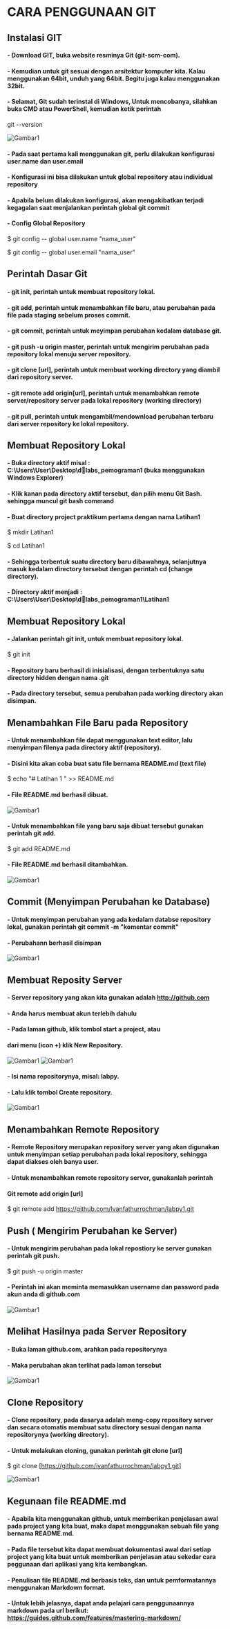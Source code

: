 # CARA PENGGUNAAN GIT

## Instalasi GIT

#### - Download GIT, buka website resminya Git (git-scm-com). 
#### - Kemudian untuk git sesuai dengan arsitektur komputer kita. Kalau menggunakan 64bit, unduh yang 64bit. Begitu juga kalau menggunakan 32bit.
#### - Selamat, Git sudah terinstal di Windows, Untuk mencobanya, silahkan buka CMD atau PowerShell, kemudian ketik perintah

git --version

![Gambar1](gambar/git1.png)

#### - Pada saat pertama kali menggunakan git, perlu dilakukan konfigurasi user.name dan user.email
#### - Konfigurasi ini bisa dilakukan untuk global repository atau individual repository
#### - Apabila belum dilakukan konfigurasi, akan mengakibatkan terjadi kegagalan saat menjalankan perintah global git commit


#### - Config Global Repository

$ git config -- global user.name "nama_user"


$ git config -- global user.email "nama_user"


## Perintah Dasar Git


#### - git init, perintah untuk membuat repository lokal.
#### - git add, perintah untuk menambahkan file baru, atau perubahan pada file pada staging sebelum proses commit.
#### - git commit, perintah untuk meyimpan perubahan kedalam database git.
#### - git push -u origin master, perintah untuk mengirim perubahan pada repository lokal menuju server repository.
#### - git clone [url], perintah untuk membuat working directory yang diambil dari repository server.
#### - git remote add origin[url], perintah untuk menambahkan remote server/repository server pada lokal repository (working directory)
#### - git pull, perintah untuk mengambil/mendownload perubahan terbaru dari server repository ke lokal repository.

## Membuat Repository Lokal

#### - Buka directory aktif misal : C:\Users\User\Desktop\dlabs_pemograman1 (buka menggunakan Windows Explorer)
#### - Klik kanan pada directory aktif tersebut, dan pilih menu Git Bash. sehingga muncul git bash command
#### - Buat directory project praktikum pertama dengan nama Latihan1

$ mkdir Latihan1


$ cd Latihan1

#### - Sehingga terbentuk suatu directory baru dibawahnya, selanjutnya masuk kedalam directory tersebut dengan perintah cd (change directory).
#### - Directory aktif menjadi : C:\Users\User\Desktop\dlabs_pemograman1\Latihan1

## Membuat Repository Lokal

#### - Jalankan perintah git init, untuk membuat repository lokal.

$ git init

#### - Repository baru berhasil di inisialisasi, dengan terbentuknya satu directory hidden dengan nama .git
#### - Pada directory tersebut, semua perubahan pada working directory akan disimpan.

## Menambahkan File Baru pada Repository

#### - Untuk menambahkan file dapat menggunakan text editor, lalu menyimpan filenya pada directory aktif (repository).
#### - Disini kita akan coba buat satu file bernama README.md (text file)

$ echo "# Latihan 1 " >> README.md

#### - File README.md berhasil dibuat.
![Gambar1](gambar/git2.png)
#### - Untuk menambahkan file yang baru saja dibuat tersebut gunakan perintah git add.

$ git add README.md

#### - File README.md berhasil ditambahkan.

![Gambar1](gambar/git3.png)

## Commit (Menyimpan Perubahan ke Database)

#### - Untuk menyimpan perubahan yang ada kedalam databse repository lokal, gunakan perintah git commit -m "komentar commit"
#### - Perubahann berhasil disimpan

![Gambar1](gambar/git4.png)

## Membuat Reposity Server

#### - Server repository yang akan kita gunakan adalah http://github.com
#### - Anda harus membuat akun terlebih dahulu
#### - Pada laman github, klik tombol start a project, atau 
####   dari menu (icon +) klik New Repository.

![Gambar1](gambar/git5.png)
![Gambar1](gambar/git6.png)
#### - Isi nama repositorynya, misal: labpy.
#### - Lalu klik tombol Create repository.

![Gambar1](gambar/git7.png)

## Menambahkan Remote Repository

#### - Remote Repository merupakan repository server yang akan digunakan untuk menyimpan setiap perubahan pada lokal repository, sehingga dapat diakses oleh banya user.
#### - Untuk menambahkan remote repository server, gunakanlah perintah
####  Git remote add origin [url]

$ git remote add https://github.com/Ivanfathurrochman/labpy1.git

## Push ( Mengirim Perubahan ke Server)

#### - Untuk mengirim perubahan pada lokal repostiory ke server gunakan perintah git push.

$ git push -u origin master

#### - Perintah ini akan meminta memasukkan username dan password pada akun anda di github.com

![Gambar1](gambar/git8.png)

## Melihat Hasilnya pada Server Repository

#### - Buka laman github.com, arahkan pada repositorynya
#### - Maka perubahan akan terlihat pada laman tersebut

![Gambar1](gambar/git9.png)


## Clone Repository

#### - Clone repository, pada dasarya adalah meng-copy repository server dan secara otomatis membuat satu directory sesuai dengan nama repositorynya (working directory).
#### - Untuk melakukan cloning, gunakan perintah git clone [url]


$ git clone [https://github.com/ivanfathurrochman/labpy1.git]


![Gambar1](gambar/git10.png)

## Kegunaan file README.md

#### - Apabila kita menggunakan github, untuk memberikan penjelasan awal pada project yang kita buat, maka dapat menggunakan sebuah file yang bernama README.md.
#### - Pada file tersebut kita dapat membuat dokumentasi awal dari setiap project yang kita buat untuk memberikan penjelasan atau sekedar cara peggunaan dari aplikasi yang kita kembangkan.
#### - Penulisan file README.md berbasis teks, dan untuk pemformatannya menggunakan Markdown format.
#### - Untuk lebih jelasnya, dapat anda pelajari cara penggunaannya markdown pada url berikut: https://guides.github.com/features/mastering-markdown/
